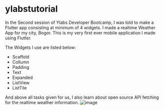 # ylabstutorial

In the Second session of Ylabs Developer Bootcamp, I was told to make a Flutter app consisting at minimum of 4 widgets.
I made a realtime Weather App for my city, Bogor. This is my very first ever mobile application I made using Flutter.

The Widgets I use are listed below:
- Scaffold
- Collumn
- Padding
- Text
- Expanded
- ListView
- ListTile

And above all tasks given for us, I also learn about open source API fetching for the realtime weather information. 
![image](https://user-images.githubusercontent.com/61260701/128986676-35ddd004-9502-4413-ba2c-fc9bed16f83a.png)
